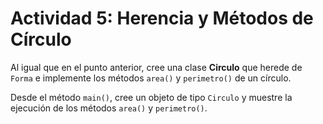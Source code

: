 # Actividad 5: Herencia y Métodos de Círculo

Al igual que en el punto anterior, cree una clase **Circulo** que herede de `Forma` e implemente los métodos `area()` y `perimetro()` de un círculo.

Desde el método `main()`, cree un objeto de tipo `Circulo` y muestre la ejecución de los métodos `area()` y `perimetro()`.